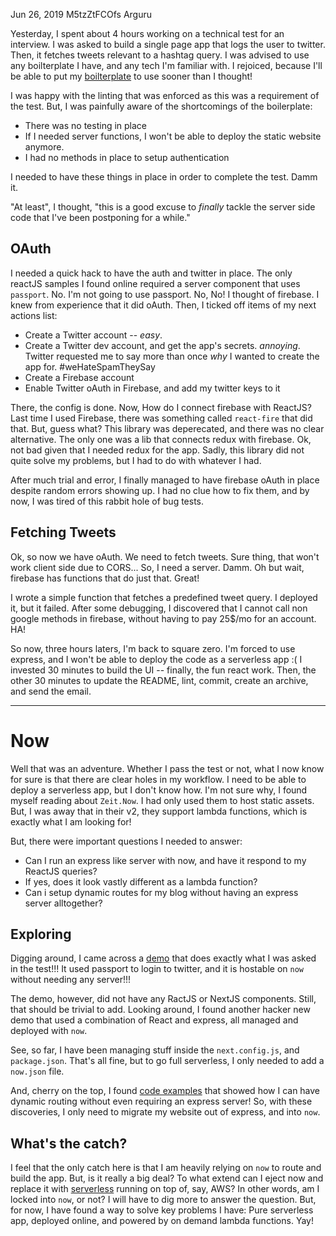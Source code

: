 Jun 26, 2019
M5tzZtFCOfs
Arguru

  Yesterday, I spent about 4 hours working on a technical test for an interview. I was asked to build a single page app that logs the user to twitter. Then, it fetches tweets relevant to a hashtag query.
  I was advised to use any boilterplate I have, and any tech I'm familiar with. I rejoiced, because I'll be able to put my [boilterplate](https://github.com/piotryordanov/nextjs-boilerplate) to use sooner than I thought!

  I was happy with the linting that was enforced as this was a requirement of the test. But, I was painfully aware of the shortcomings of the boilerplate:
  - There was no testing in place
  - If I needed server functions, I won't be able to deploy the static website anymore.
  - I had no methods in place to setup authentication

  I needed to have these things in place in order to complete the test.
  Damm it.

  "At least", I thought, "this is a good excuse to *finally* tackle the server side code that I've been postponing for a while."

  ## OAuth

  I needed a quick hack to have the auth and twitter in place. The only reactJS samples I found online required a server component that uses `passport`. 
  No. I'm not going to use passport. No, No!
  I thought of firebase. I knew from experience that it did oAuth. Then, I ticked off items of my next actions list:
  - Create a Twitter account -- *easy*.
  - Create a Twitter dev account, and get the app's secrets. *annoying*. Twitter requested me to say more than once *why* I wanted to create the app for. #weHateSpamTheySay
  - Create a Firebase account
  - Enable Twitter oAuth in Firebase, and add my twitter keys to it

  There, the config is done. Now, How do I connect firebase with ReactJS?
  Last time I used Firebase, there was something called `react-fire` that did that. But, guess what? This library was deperecated, and there was no clear alternative.
  The only one was a lib that connects redux with firebase. Ok, not bad given that I needed redux for the app.
  Sadly, this library did not quite solve my problems, but I had to do with whatever I had.

  After much trial and error, I finally managed to have firebase oAuth in place despite random errors showing up. I had no clue how to fix them, and by now, I was tired of this rabbit hole of bug tests.


  ## Fetching Tweets

  Ok, so now we have oAuth. We need to fetch tweets. 
  Sure thing, that won't work client side due to CORS... So, I need a server. Damm.
  Oh but wait, firebase has functions that do just that. Great!

  I wrote a simple function that fetches a predefined tweet query. I deployed it, but it failed.
  After some debugging, I discovered that I cannot call non google methods in firebase, without having to pay 25$/mo for an account. HA!

  So now, three hours laters, I'm back to square zero. I'm forced to use express, and I won't be able to deploy the code as a serverless app :(
  I invested 30 minutes to build the UI -- finally, the fun react work. Then, the other 30 minutes to update the README, lint, commit, create an archive, and send the email.

----

# Now

  Well that was an adventure. Whether I pass the test or not, what I now know for sure is that there are clear holes in my workflow. I need to be able to deploy a serverless app, but I don't know how.
  I'm not sure why, I found myself reading about `Zeit.Now`. I had only used them to host static assets. But, I was away that in their v2, they support lambda functions, which is exactly what I am looking for!
  
  But, there were important questions I needed to answer:
  - Can I run an express like server with now, and have it respond to my ReactJS queries?
  - If yes, does it look vastly different as a lambda function?
  - Can i setup dynamic routes for my blog without having an express server alltogether?

 ## Exploring

  Digging around, I came across a [demo](https://serverless-express.now.sh/) that does exactly what I was asked in the test!!! It used passport to login to twitter, and it is hostable on `now` without needing any server!!!

  The demo, however, did not have any RactJS or NextJS components. Still, that should be trivial to add. Looking around, I found another hacker new demo that used a combination of React and express, all managed and deployed with `now`.

  See, so far, I have been managing stuff inside the `next.config.js`, and `package.json`. That's all fine, but to go full serverless, I only needed to add a `now.json` file.

  And, cherry on the top, I found [code examples](https://zeit.co/guides/custom-next-js-server-to-routes/) that showed how I can have dynamic routing without even requiring an express server!
  So, with these discoveries, I only need to migrate my website out of express, and into `now`.

  ## What's the catch?

  I feel that the only catch here is that I am heavily relying on `now` to route and build the app. But, is it really a big deal? To what extend can I eject now and replace it with [serverless](https://serverless.com/) running on top of, say, AWS?
  In other words, am I locked into `now`, or not?
  I will have to dig more to answer the question. But, for now, I have found a way to solve key problems I have: Pure serverless app, deployed online, and powered by on demand lambda functions.
  Yay!
